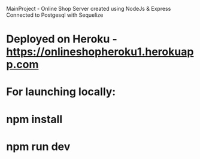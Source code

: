  MainProject - Online Shop
 Server created using NodeJs & Express
 Connected to Postgesql with Sequelize

# Deployed on Heroku - https://onlineshopheroku1.herokuapp.com

# For launching locally:

#   npm install
   
#   npm run dev 


